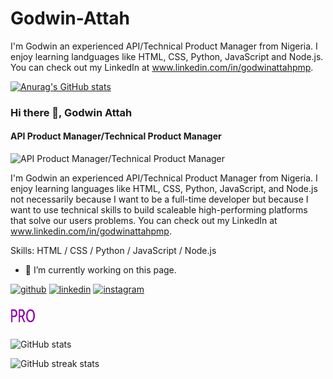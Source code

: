 # Godwin-Attah

I'm Godwin an experienced API/Technical Product Manager from Nigeria. I enjoy learning landguages like HTML, CSS, Python, JavaScript and Node.js. You can check out my LinkedIn at www.linkedin.com/in/godwinattahpmp.

[![Anurag's GitHub stats](https://github-readme-stats.vercel.app/api?username=GodwinAttah)](https://github.com/anuraghazra/github-readme-stats)

### Hi there 👋, Godwin Attah
#### API Product Manager/Technical Product Manager
![API Product Manager/Technical Product Manager]([https://arturssmirnovs.github.io/github-profile-readme-generator/images/banner.png](https://www.linkedin.com/in/godwinattahpmp/))

I'm Godwin an experienced API/Technical Product Manager from Nigeria. I enjoy learning languages like HTML, CSS, Python, JavaScript, and Node.js not necessarily because I want to be a full-time developer but because I want to use technical skills to build scaleable high-performing platforms that solve our users problems. 
You can check out my LinkedIn at www.linkedin.com/in/godwinattahpmp.



Skills: HTML / CSS / Python / JavaScript / Node.js

- 🔭 I’m currently working on this page. 


[<img src='https://cdn.jsdelivr.net/npm/simple-icons@3.0.1/icons/github.svg' alt='github' height='40'>](https://github.com/GodwinAttah)  [<img src='https://cdn.jsdelivr.net/npm/simple-icons@3.0.1/icons/linkedin.svg' alt='linkedin' height='40'>](https://www.linkedin.com/in/www.linkedin.com/in/godwinattahpmp/)  [<img src='https://cdn.jsdelivr.net/npm/simple-icons@3.0.1/icons/instagram.svg' alt='instagram' height='40'>](https://www.instagram.com/@godyattah/)  

<a href='https://github.com/pricing'><img src='https://raw.githubusercontent.com/acervenky/animated-github-badges/master/assets/pro.gif' width='40' height='40'></a> 

![GitHub stats](https://github-readme-stats.vercel.app/api?username=GodwinAttah&show_icons=true)  

![GitHub streak stats](https://streak-stats.demolab.com/?user=GodwinAttah)  

